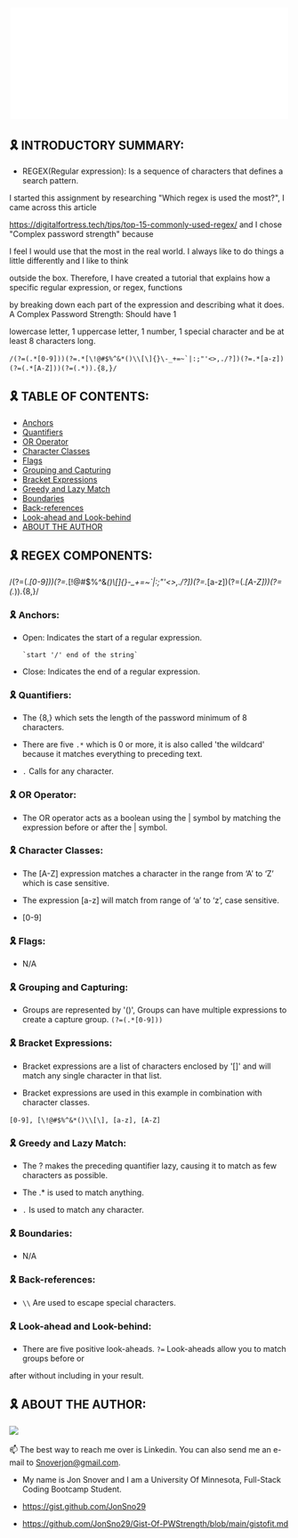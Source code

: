 # 
<div align = "center" id="top">
<img width = "500px" height="200px" src="assets/welcome.svg"/>
</div>



## 🎗 INTRODUCTORY SUMMARY:

- REGEX(Regular expression): Is a sequence of characters that defines a search pattern.

I started this assignment by researching "Which regex is used the most?", I came across this article

<https://digitalfortress.tech/tips/top-15-commonly-used-regex/> and I chose "Complex password strength" because

I feel I would use that the most in the real world. I always like to do things a little differently and I like to think

outside the box. Therefore, I have created a tutorial that explains how a specific regular expression, or regex, functions 

by breaking down each part of the expression and describing what it does. A Complex Password Strength: Should have 1

lowercase letter, 1 uppercase letter, 1 number, 1 special character and be at least 8 characters long.  

``
/(?=(.*[0-9]))(?=.*[\!@#$%^&*()\\[\]{}\-_+=~`|:;"'<>,./?])(?=.*[a-z])(?=(.*[A-Z]))(?=(.*)).{8,}/
``

## 🎗 TABLE OF CONTENTS:

- [Anchors](#anchors)
- [Quantifiers](#quantifiers)
- [OR Operator](#or-operator)
- [Character Classes](#character-classes)
- [Flags](#flags)
- [Grouping and Capturing](#grouping-and-capturing)
- [Bracket Expressions](#bracket-expressions)
- [Greedy and Lazy Match](#greedy-and-lazy-match)
- [Boundaries](#boundaries)
- [Back-references](#back-references)
- [Look-ahead and Look-behind](#look-ahead-and-look-behind)
- [ABOUT THE AUTHOR](#ABOUT-THE-AUTHOR)

## 🎗 REGEX COMPONENTS:

/(?=(.*[0-9]))(?=.*[\!@#$%^&*()\\[\]{}\-_+=~`|:;"'<>,./?])(?=.*[a-z])(?=(.*[A-Z]))(?=(.*)).{8,}/

### 🎗 Anchors:

- Open: Indicates the start of a regular expression.

      `start '/' end of the string`

- Close: Indicates the end of a regular expression.

### 🎗 Quantifiers:

- The {8,} which sets the length of the password minimum of 8 characters.

- There are five `.*` which is 0 or more, it is also called 'the wildcard' because it matches everything to preceding text.

- `.` Calls for any character.

### 🎗 OR Operator:

- The OR operator acts as a boolean using the | symbol by matching the expression before or after the | symbol.

### 🎗 Character Classes:

- The [A-Z] expression matches a character in the range from ‘A’ to ‘Z’ which is case sensitive.

- The expression [a-z] will match from range of ‘a’ to ‘z’, case sensitive.

- [0-9]

### 🎗 Flags:

- N/A

### 🎗 Grouping and Capturing:

- Groups are represented by '()', Groups can have multiple expressions to create a capture group. `(?=(.*[0-9]))`

### 🎗 Bracket Expressions:

- Bracket expressions are a list of characters enclosed by '[]' and will match any single character in that list.

- Bracket expressions are used in this example in combination with character classes.

``
[0-9], [\!@#$%^&*()\\[\], [a-z], [A-Z]
``

### 🎗 Greedy and Lazy Match:

- The ? makes the preceding quantifier lazy, causing it to match as few characters as possible.

- The .* is used to match anything.

- `.` Is used to match any character.



### 🎗 Boundaries:

- N/A

### 🎗 Back-references:

- `\\` Are used to escape special characters.

### 🎗 Look-ahead and Look-behind:

- There are five positive look-aheads. `?=` Look-aheads allow you to match groups before or 

after without including in your result.

## 🎗 ABOUT THE AUTHOR:

<a href="https://github.com/jonsno29" target="_blank"><img src="https://img.shields.io/badge/Github-jonsno29-red?style=for-the-badge&logo=github"></a>

📫 The best way to reach me over is Linkedin. You can also send me an e-mail to Snoverjon@gmail.com.

- My name is Jon Snover and I am a University Of Minnesota, Full-Stack Coding Bootcamp Student.

- <https://gist.github.com/JonSno29>

- <https://github.com/JonSno29/Gist-Of-PWStrength/blob/main/gistofit.md>


